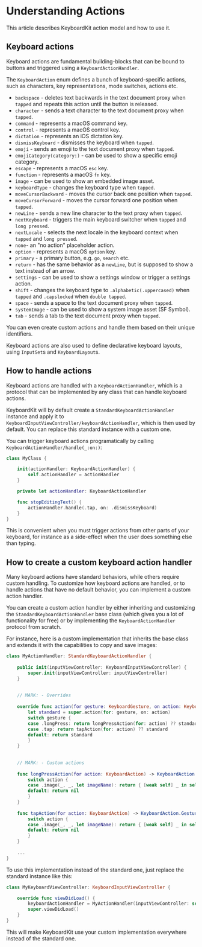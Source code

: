 # Understanding Actions

This article describes KeyboardKit action model and how to use it. 


## Keyboard actions

Keyboard actions are fundamental building-blocks that can be bound to buttons and triggered using a ``KeyboardActionHandler``.

The ``KeyboardAction`` enum defines a bunch of keyboard-specific actions, such as characters, key representations, mode switches, actions etc.

* `backspace` - deletes text backwards in the text document proxy when `tapped` and repeats this action until the button is released.
* `character` - sends a text character to the text document proxy when `tapped`.
* `command` - represents a macOS command key.
* `control` - represents a macOS control key.
* `dictation` - represents an iOS dictation key.
* `dismissKeyboard` - dismisses the keyboard when `tapped`.
* `emoji` - sends an emoji to the text document proxy when `tapped`.
* `emojiCategory(category:)` - can be used to show a specific emoji category.
* `escape` - represents a macOS `esc` key.
* `function` - represents a macOS `fn` key.
* `image` - can be used to show an embedded image asset.
* `keyboardType` - changes the keyboard type when `tapped`.
* `moveCursorBackward` - moves the cursor back one position when `tapped`.
* `moveCursorForward` - moves the cursor forward one position when `tapped`.
* `newLine` - sends a new line character to the text proxy when `tapped`.
* `nextKeyboard` - triggers the main keyboard switcher when `tapped` and `long pressed`.
* `nextLocale` - selects the next locale in the keyboard context when `tapped` and `long pressed`.
* `none`- an "no action" placeholder action.
* `option` - represents a macOS `option` key.
* `primary` - a primary button, e.g. `go`, `search` etc.
* `return` - has the same behavior as a `newLine`, but is supposed to show a text instead of an arrow.
* `settings` - can be used to show a settings window or trigger a settings action.
* `shift` - changes the keyboard type to `.alphabetic(.uppercased)` when `tapped` and `.capslocked` when `double tapped`.
* `space` - sends a space to the text document proxy when `tapped`.
* `systemImage` - can be used to show a system image asset (SF Symbol).
* `tab` - sends a tab to the text document proxy when `tapped`.

You can even create custom actions and handle them based on their unique identifiers.

Keyboard actions are also used to define declarative keyboard layouts, using ``InputSet``s and ``KeyboardLayout``s.


## How to handle actions

Keyboard actions are handled with a ``KeyboardActionHandler``, which is a protocol that can be implemented by any class that can handle keyboard actions.

KeyboardKit will by default create a ``StandardKeyboardActionHandler`` instance and apply it to ``KeyboardInputViewController/keyboardActionHandler``, which is then used by default. You can replace this standard instance with a custom one.

You can trigger keyboard actions programatically by calling ``KeyboardActionHandler/handle(_:on:)``:

```swift
class MyClass {

    init(actionHandler: KeyboardActionHandler) {
        self.actionHandler = actionHandler
    }

    private let actionHandler: KeyboardActionHandler

    func stopEditingText() {
        actionHandler.handle(.tap, on: .dismissKeyboard)
    } 
}
```

This is convenient when you must trigger actions from other parts of your keyboard, for instance as a side-effect when the user does something else than typing. 



## How to create a custom keyboard action handler

Many keyboard actions have standard behaviors, while others require custom handling. To customize how keyboard actions are handled, or to handle actions that have no default behavior, you can implement a custom action handler.

You can create a custom action handler by either inheriting and customizing the ``StandardKeyboardActionHandler`` base class (which gives you a lot of functionality for free) or by implementing the ``KeyboardActionHandler`` protocol from scratch. 

For instance, here is a custom implementation that inherits the base class and extends it with the capabilities to copy and save images:

```swift
class MyActionHandler: StandardKeyboardActionHandler {
    
    public init(inputViewController: KeyboardInputViewController) {
        super.init(inputViewController: inputViewController)
    }
    
    
    // MARK: - Overrides
    
    override func action(for gesture: KeyboardGesture, on action: KeyboardAction) -> KeyboardAction.GestureAction? {
        let standard = super.action(for: gesture, on: action)
        switch gesture {
        case .longPress: return longPressAction(for: action) ?? standard
        case .tap: return tapAction(for: action) ?? standard
        default: return standard
        }
    }
    
    
    // MARK: - Custom actions
    
    func longPressAction(for action: KeyboardAction) -> KeyboardAction.GestureAction? {
        switch action {
        case .image(_, _, let imageName): return { [weak self] _ in self?.saveImage(named: imageName) }
        default: return nil
        }
    }
    
    func tapAction(for action: KeyboardAction) -> KeyboardAction.GestureAction? {
        switch action {
        case .image(_, _, let imageName): return { [weak self] _ in self?.copyImage(named: imageName) }
        default: return nil
        }
    }
    
    ...
}
```

To use this implementation instead of the standard one, just replace the standard instance like this:

```swift
class MyKeyboardViewController: KeyboardInputViewController {

    override func viewDidLoad() {
        keyboardActionHandler = MyActionHandler(inputViewController: self)
        super.viewDidLoad()
    }
}
```

This will make KeyboardKit use your custom implementation everywhere instead of the standard one.
